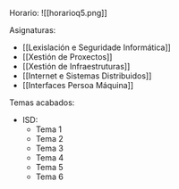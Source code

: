 Horario:
![[horarioq5.png]]

Asignaturas:
+ [[Lexislación e Seguridade Informática]]
+ [[Xestión de Proxectos]]
+ [[Xestión de Infraestruturas]]
+ [[Internet e Sistemas Distribuidos]]
+ [[Interfaces Persoa Máquina]]

Temas acabados:
+ ISD:
	+ Tema 1
	+ Tema 2
	+ Tema 3
	+ Tema 4
	+ Tema 5
	+ Tema 6
